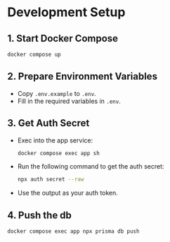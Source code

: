 # Development Setup

## 1. Start Docker Compose

```sh
docker compose up
```

## 2. Prepare Environment Variables

- Copy `.env.example` to `.env`.
- Fill in the required variables in `.env`.

## 3. Get Auth Secret

- Exec into the app service:
  ```sh
  docker compose exec app sh
  ```
- Run the following command to get the auth secret:
  ```sh
  npx auth secret --raw
  ```
- Use the output as your auth token.

## 4. Push the db

```sh
docker compose exec app npx prisma db push
```
